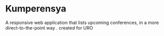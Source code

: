 # Kumperensya
A responsive web application that lists upcoming conferences, in a more direct-to-the-point way . created for URO

